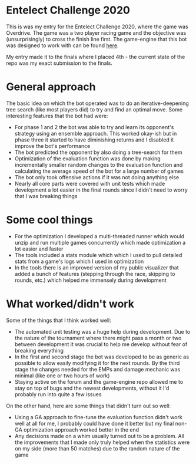 # Entelect Challenge 2020

This is was my entry for the Entelect Challenge 2020, where the game was
Overdrive. The game was a two player racing game and the objective was
(unsurprisingly) to cross the finish line first. The game-engine that this bot
was designed to work with can be found
[here](https://github.com/EntelectChallenge/2020-Overdrive).

My entry made it to the finals where I placed 4th - the current state of the
repo was my exact submission to the finals.

# General approach

The basic idea on which the bot operated was to do an iterative-deepening tree
search (like most players did) to try and find an optimal move. Some
interesting features that the bot had were:

* For phase 1 and 2 the bot was able to try and learn its opponent's strategy
  using an ensemble approach. This worked okay-ish but in phase three it
  started to have diminishing returns and I disabled it improve the bot's
  performance
* The bot predicted the opponent by also doing a tree-search for them
* Optimization of the evaluation function was done by making incrementally
  smaller random changes to the evaluation function and calculating the average
  speed of the bot for a large number of games
* The bot only took offensive actions if it was not doing anything else
* Nearly all core parts were covered with unit tests which made development a
  lot easier in the final rounds since I didn't need to worry that I was
  breaking things

# Some cool things

* For the optimization I developed a multi-threaded runner which would unzip
  and run multiple games concurrently which made optimization a lot easier and
  faster
* The tools included a stats module which which I used to pull detailed stats
  from a game's logs which I used in optimization
* In the tools there is an improved version of my public visualizer that added
  a bunch of features (stepping through the race, skipping to rounds, etc.)
  which helped me immensely during development

# What worked/didn't work

Some of the things that I think worked well:

* The automated unit testing was a huge help during development. Due to the
  nature of the tournament where there might pass a month or two between
  development it was crucial to help me develop without fear of breaking
  everything
* In the first and second stage the bot was developed to be as generic as
  possible to allow easily modifying it for the next rounds. By the third stage
  the changes needed for the EMPs and damage mechanic was minimal (like one or
  two hours of work)
* Staying active on the forum and the game-engine repo allowed me to stay on
  top of bugs and the newest developments, without it I'd probably run into
  quite a few issues

On the other hand, here are some things that didn't turn out so well:

* Using a GA approach to fine-tune the evaluation function didn't work well at
  all for me, I probably could have done it better but my final non-GA
  optimization approach worked better in the end
* Any decisions made on a whim usually turned out to be a problem. All the
  improvements that I made only truly helped when the statistics were on my
  side (more than 50 matches) due to the random nature of the game
